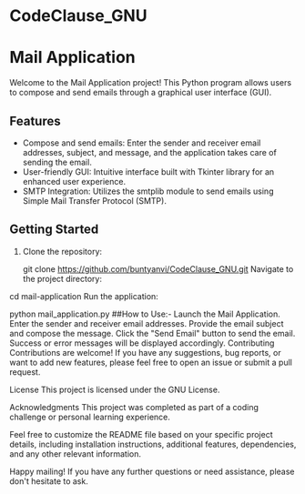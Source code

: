 # CodeClause_GNU
# Mail Application

Welcome to the Mail Application project! This Python program allows users to compose and send emails through a graphical user interface (GUI).

## Features

- Compose and send emails: Enter the sender and receiver email addresses, subject, and message, and the application takes care of sending the email.
- User-friendly GUI: Intuitive interface built with Tkinter library for an enhanced user experience.
- SMTP Integration: Utilizes the smtplib module to send emails using Simple Mail Transfer Protocol (SMTP).

## Getting Started

1. Clone the repository:

   git clone https://github.com/buntyanvi/CodeClause_GNU.git
Navigate to the project directory:


cd mail-application
Run the application:


python mail_application.py
##How to Use:-
Launch the Mail Application.
Enter the sender and receiver email addresses.
Provide the email subject and compose the message.
Click the "Send Email" button to send the email.
Success or error messages will be displayed accordingly.
Contributing
Contributions are welcome! If you have any suggestions, bug reports, or want to add new features, please feel free to open an issue or submit a pull request.

License
This project is licensed under the GNU License.

Acknowledgments
This project was completed as part of a coding challenge or personal learning experience.

Feel free to customize the README file based on your specific project details, including installation instructions, additional features, dependencies, and any other relevant information.

Happy mailing! If you have any further questions or need assistance, please don't hesitate to ask.
